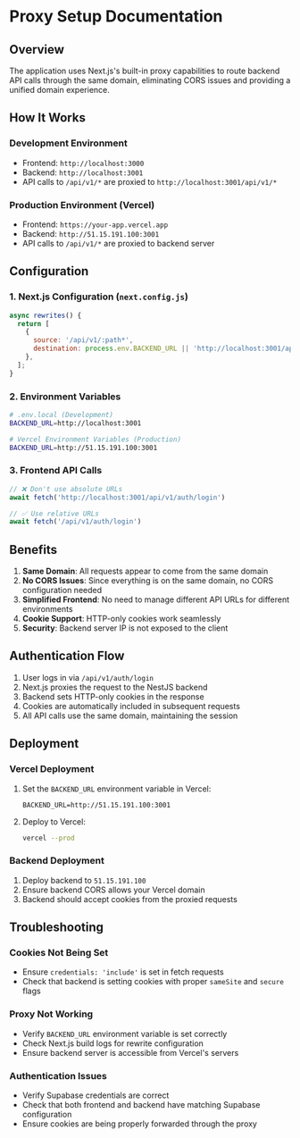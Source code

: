# Proxy Setup Documentation

## Overview

The application uses Next.js's built-in proxy capabilities to route backend API calls through the same domain, eliminating CORS issues and providing a unified domain experience.

## How It Works

### Development Environment
- Frontend: `http://localhost:3000`
- Backend: `http://localhost:3001`
- API calls to `/api/v1/*` are proxied to `http://localhost:3001/api/v1/*`

### Production Environment (Vercel)
- Frontend: `https://your-app.vercel.app`
- Backend: `http://51.15.191.100:3001`
- API calls to `/api/v1/*` are proxied to backend server

## Configuration

### 1. Next.js Configuration (`next.config.js`)
```javascript
async rewrites() {
  return [
    {
      source: '/api/v1/:path*',
      destination: process.env.BACKEND_URL || 'http://localhost:3001/api/v1/:path*',
    },
  ];
}
```

### 2. Environment Variables
```bash
# .env.local (Development)
BACKEND_URL=http://localhost:3001

# Vercel Environment Variables (Production)
BACKEND_URL=http://51.15.191.100:3001
```

### 3. Frontend API Calls
```javascript
// ❌ Don't use absolute URLs
await fetch('http://localhost:3001/api/v1/auth/login')

// ✅ Use relative URLs
await fetch('/api/v1/auth/login')
```

## Benefits

1. **Same Domain**: All requests appear to come from the same domain
2. **No CORS Issues**: Since everything is on the same domain, no CORS configuration needed
3. **Simplified Frontend**: No need to manage different API URLs for different environments
4. **Cookie Support**: HTTP-only cookies work seamlessly
5. **Security**: Backend server IP is not exposed to the client

## Authentication Flow

1. User logs in via `/api/v1/auth/login`
2. Next.js proxies the request to the NestJS backend
3. Backend sets HTTP-only cookies in the response
4. Cookies are automatically included in subsequent requests
5. All API calls use the same domain, maintaining the session

## Deployment

### Vercel Deployment
1. Set the `BACKEND_URL` environment variable in Vercel:
   ```
   BACKEND_URL=http://51.15.191.100:3001
   ```

2. Deploy to Vercel:
   ```bash
   vercel --prod
   ```

### Backend Deployment
1. Deploy backend to `51.15.191.100`
2. Ensure backend CORS allows your Vercel domain
3. Backend should accept cookies from the proxied requests

## Troubleshooting

### Cookies Not Being Set
- Ensure `credentials: 'include'` is set in fetch requests
- Check that backend is setting cookies with proper `sameSite` and `secure` flags

### Proxy Not Working
- Verify `BACKEND_URL` environment variable is set correctly
- Check Next.js build logs for rewrite configuration
- Ensure backend server is accessible from Vercel's servers

### Authentication Issues
- Verify Supabase credentials are correct
- Check that both frontend and backend have matching Supabase configuration
- Ensure cookies are being properly forwarded through the proxy